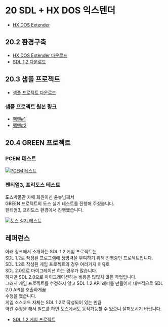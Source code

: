 # 20 SDL + HX DOS 익스텐더
* [HX DOS Extender](https://www.japheth.de/HX.html)  

## 20.2 환경구축
* [HX DOS Extender 다운로드](https://sourceforge.net/projects/hx-dos/files/)  
* [SDL 1.2 다운로드](https://sourceforge.net/projects/libsdl/files/SDL/1.2.15)  

## 20.3 샘플 프로젝트
* [샘플 프로젝트 다운로드](https://github.com/pdpdds/hxdos-sdl-example)

### 샘플 프로젝트 원본 링크
* [팩맨#1](https://sourceforge.net/projects/pacmanincwithsd)  
* [팩맨#2](https://github.com/Ahmed310/PacMan)  

## 20.4 GREEN 프로젝트
### PCEM 테스트  
[![PCEM 테스트](https://img.youtube.com/vi/Kx5M5g9e66A/0.jpg)](https://www.youtube.com/watch?v=Kx5M5g9e66A)

### 펜티엄3, 프리도스 테스트
도스박물관 카페 회원이신 윤슈님께서   
GREEN 프로젝트의 도스 실기 테스트를 진행해 주셨습니다.   
펜티엄3, 프리도스 환경에서 진행했습니다.

[![도스 실기 테스트](https://img.youtube.com/vi/EeggC8leCfI/0.jpg)](https://www.youtube.com/watch?v=EeggC8leCfI)

## 레퍼런스
아래 링크에서 소개하는 SDL 1.2 게임 프로젝트는  
SDL 1.2로 작성된 프로그램에 생명력을 부여하기 위해
진행중인 프로젝트입니다.   
SDL 1.2로 작성된 게임 프로젝트의 경우 여러가지 이유로   
SDL 2.0으로 마이그레이션 하는 경우가 많습니다.  
하지만 SDL 2.0으로 마이그레이션하는 비용은 많많치 않은 작업입니다.  
그래서 게임 프로젝트를 수정하지 않고 SDL 1.2 API 래퍼를  만들어서 내부적으로 SDL 2.0 API를 호출하게끔  
수정을 했습니다.   
게임 소스코드 자체는 SDL 1.2로 작성되어 있는 만큼   
약간 수정을 해서 빌드를 하면 도스에서도 동작가능할 수 있으니 살펴보시기 바랍니다.   
* [SDL 1.2 게임 프로젝트](https://github.com/pdpdds/sdldualsystem)  
